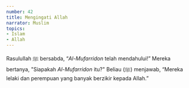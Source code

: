 ```yaml
---
number: 42
title: Mengingati Allah
narrator: Muslim
topics:
- Islam
- Allah
---
```


Rasulullah ﷺ bersabda, “*Al-Mufarridon* telah mendahului!” Mereka bertanya, "Siapakah *Al-Mufarridon* itu?" Beliau (ﷺ) menjawab, “Mereka lelaki dan perempuan yang banyak berzikir kepada Allah.”
